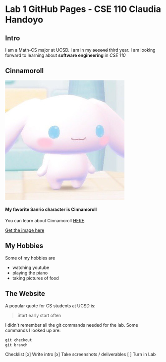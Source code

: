 # Lab 1 GitHub Pages - CSE 110 Claudia Handoyo

## Intro 

I am a Math-CS major at UCSD. I am in my ~~second~~ third year.
I am looking forward to learning about **software engineering** in *CSE 110*


## Cinnamoroll

<img src="cinnamoroll.jpeg"><br>

#### My favorite Sanrio character is Cinnamoroll

You can learn about Cinnamoroll [HERE](https://www.sanrio.com/collections/cinnamoroll).

[Get the image here](cinnamoroll.jpeg)


## My Hobbies

Some of my hobbies are
- watching youtube
- playing the piano
- taking pictures of food


## The Website

A popular quote for CS students at UCSD is:
> Start early start often


I didn't remember all the git commands needed for the lab.
Some commands I looked up are:
```
git checkout 
git branch
```

Checklist
[x] Write intro
[x] Take screenshots / deliverables
[ ] Turn in Lab

